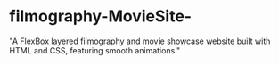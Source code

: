 # filmography-MovieSite-
"A FlexBox layered filmography and movie showcase website built with HTML and CSS, featuring smooth animations."
